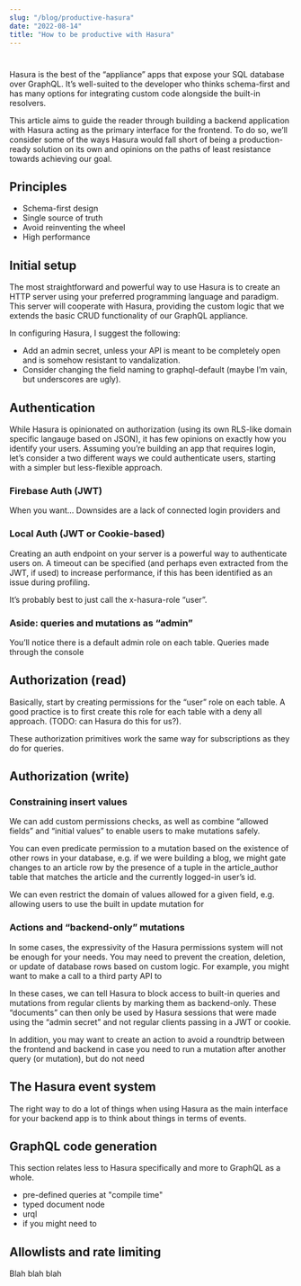 ```yaml
---
slug: "/blog/productive-hasura"
date: "2022-08-14"
title: "How to be productive with Hasura"
---
```

# 
Hasura is the best of the “appliance” apps that expose your SQL database over GraphQL. It’s well-suited to the developer who thinks schema-first and has many options for integrating custom code alongside the built-in resolvers.

This article aims to guide the reader through building a backend application with Hasura acting as the primary interface for the frontend. To do so, we’ll consider some of the ways Hasura would fall short of being a production-ready solution on its own and opinions on the paths of least resistance towards achieving our goal. 

## Principles
* Schema-first design
* Single source of truth
* Avoid reinventing the wheel
* High performance

## Initial setup
The most straightforward and powerful way to use Hasura is to create an HTTP server using your preferred programming language and paradigm. This server will cooperate with Hasura, providing the custom logic that we extends the basic CRUD functionality of our GraphQL appliance. 

In configuring Hasura, I suggest the following:
* Add an admin secret, unless your API is meant to be completely open and is somehow resistant to vandalization.
* Consider changing the field naming to graphql-default (maybe I’m vain, but underscores are ugly). 

## Authentication
While Hasura is opinionated on authorization (using its own RLS-like domain specific langauge based on JSON), it has few opinions on exactly how you identify your users. Assuming you’re building an app that requires login, let’s consider a two different ways we could authenticate users, starting with a simpler but less-flexible approach. 

### Firebase Auth (JWT)
When you want…
Downsides are a lack of connected login providers and 

### Local Auth (JWT or Cookie-based)
Creating an auth endpoint on your server is a powerful way to authenticate users on. A timeout can be specified (and perhaps even extracted from the JWT, if used) to increase performance, if this has been identified as an issue during profiling. 

It’s probably best to just call the x-hasura-role “user”.

### Aside: queries and mutations as “admin”
You’ll notice there is a default admin role on each table. Queries made through the console 

## Authorization (read)
Basically, start by creating permissions for the “user” role on each table. A good practice is to first create this role for each table with a deny all approach. (TODO: can Hasura do this for us?). 

These authorization primitives work the same way for subscriptions as they do for queries. 

## Authorization (write)
### Constraining insert values
We can add custom permissions checks, as well as combine “allowed fields” and “initial values” to enable users to make mutations safely.

You can even predicate permission to a mutation based on the existence of other rows in your database, e.g. if we were building a blog, we might gate changes to an article row by the presence of a tuple in the article_author table that matches the article and the currently logged-in user’s id.

We can even restrict the domain of values allowed for a given field, e.g. allowing users to use the built in update mutation for 

### Actions and “backend-only” mutations
In some cases, the expressivity of the Hasura permissions system will not be enough for your needs. You may need to prevent the creation, deletion, or update of database rows based on custom logic. For example, you might want to make a call to a third party API to

In these cases, we can tell Hasura to block access to built-in queries and mutations from regular clients by marking them as backend-only. These “documents” can then only be used by Hasura sessions that were made using the “admin secret” and not regular clients passing in a JWT or cookie.

In addition, you may want to create an action to avoid a roundtrip between the frontend and backend in case you need to run a mutation after another query (or mutation), but do not need 

## The Hasura event system
The right way to do a lot of things when using Hasura as the main interface for your backend app is to think about things in terms of events.

## GraphQL code generation
This section relates less to Hasura specifically and more to GraphQL as a whole.

- pre-defined queries at "compile time"
- typed document node
- urql
- if you might need to 

## Allowlists and rate limiting
Blah blah blah


